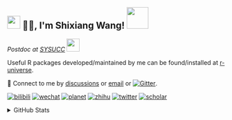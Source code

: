 
<h2><img src="https://emojis.slackmojis.com/emojis/images/1531849430/4246/blob-sunglasses.gif?1531849430" width="30"/> 🙏🏻, I'm Shixiang Wang! <img src="https://media.giphy.com/media/12oufCB0MyZ1Go/giphy.gif" width="50"></h2>

<p><em>Postdoc at <a href="https://sysucc.org.cn/">SYSUCC</a> <img src="https://media.giphy.com/media/WUlplcMpOCEmTGBtBW/giphy.gif" width="30"> 
</em></p>

Useful R packages developed/maintained by me can be found/installed at [r-universe](https://shixiangwang.r-universe.dev/).

💬 Connect to me by
[discussions](https://github.com/ShixiangWang/self-study/discussions) or [email](mailto:w_shixiang@163.com) or [![Gitter](https://badges.gitter.im/ShixiangWang/community.svg)](https://gitter.im/ShixiangWang/community?utm_source=badge&utm_medium=badge&utm_campaign=pr-badge). 

[![bilibili](https://img.shields.io/badge/王诗翔-B站-yellow)](https://space.bilibili.com/11553374) [![wechat](https://img.shields.io/badge/王诗翔-微信公众号-important)](https://shixiangwang.github.io/home/logo/qrcode.jpg) [![planet](https://img.shields.io/badge/王诗翔-知识星球-blueviolet)](https://t.zsxq.com/rBqbIei)  [![zhihu](https://img.shields.io/badge/王诗翔-知乎-blue)](https://www.zhihu.com/people/shixiangwang) [![twitter](https://img.shields.io/badge/WangShxiang-twitter-ff69b4)](https://twitter.com/WangShxiang) [![scholar](https://img.shields.io/badge/ShixiangWang-Scholar-00ffff)](https://scholar.google.com/citations?user=FvNp0NkAAAAJ) 

<details>
 
<summary>GitHub Stats</summary>


<!--START_SECTION:waka-->
**🐱 My GitHub Data** 

> 🏆 1,305 Contributions in the Year 2022
 > 
> 📦 4.0 MB Used in GitHub's Storage 
 > 
> 🚫 Not Opted to Hire
 > 
> 📜 79 Public Repositories 
 > 
> 🔑 17 Private Repositories  
 > 
**I'm an Early 🐤** 

```text
🌞 Morning    367 commits    ████░░░░░░░░░░░░░░░░░░░░░   15.55% 
🌆 Daytime    914 commits    █████████░░░░░░░░░░░░░░░░   38.73% 
🌃 Evening    919 commits    █████████░░░░░░░░░░░░░░░░   38.94% 
🌙 Night      160 commits    █░░░░░░░░░░░░░░░░░░░░░░░░   6.78%

```
📅 **I'm Most Productive on Tuesday** 

```text
Monday       358 commits    ███░░░░░░░░░░░░░░░░░░░░░░   15.17% 
Tuesday      416 commits    ████░░░░░░░░░░░░░░░░░░░░░   17.63% 
Wednesday    382 commits    ████░░░░░░░░░░░░░░░░░░░░░   16.19% 
Thursday     354 commits    ███░░░░░░░░░░░░░░░░░░░░░░   15.0% 
Friday       408 commits    ████░░░░░░░░░░░░░░░░░░░░░   17.29% 
Saturday     196 commits    ██░░░░░░░░░░░░░░░░░░░░░░░   8.31% 
Sunday       246 commits    ██░░░░░░░░░░░░░░░░░░░░░░░   10.42%

```


**I Mostly Code in R** 

```text
R                        52 repos            ██████████████░░░░░░░░░░░   57.78% 
HTML                     10 repos            ██░░░░░░░░░░░░░░░░░░░░░░░   11.11% 
Shell                    5 repos             █░░░░░░░░░░░░░░░░░░░░░░░░   5.56% 
Go                       5 repos             █░░░░░░░░░░░░░░░░░░░░░░░░   5.56% 
JavaScript               5 repos             █░░░░░░░░░░░░░░░░░░░░░░░░   5.56%

```



 Last Updated on 25/08/2022 13:51:53 UTC
<!--END_SECTION:waka-->

> These Readme stats are generated using github action [awesome-readme-stats](https://github.com/anmol098/waka-readme-stats)

-----

**NOTE: Top languages does not indicate my skill level or anything like that. It is just a metric of which languages have been hosted by me on GitHub based on the usage across repositories.**

</details>
